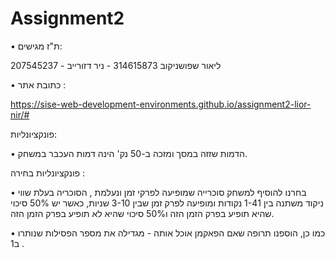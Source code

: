 # Assignment2
 
•	ת"ז מגישים:

207545237 - ליאור שפושניקוב
314615873 - ניר דזורייב

•	כתובת אתר :

https://sise-web-development-environments.github.io/assignment2-lior-nir/#

פונקציונליות:

•	הדמות שזזה במסך ומזכה ב-50 נק' הינה דמות העכבר במשחק.

פונקציונליות בחירה :

•	בחרנו להוסיף למשחק סוכרייה שמופיעה לפרקי זמן ונעלמת , הסוכריה בעלת שווי ניקוד משתנה בין         1-41 נקודות ומופיעה לפרק זמן שבין 3-10 שניות, כאשר יש 50% סיכוי שהיא תופיע בפרק הזמן הזה ו50% סיכוי שהיא לא תופיע בפרק הזמן הזה.

•	כמו כן, הוספנו תרופה שאם הפאקמן אוכל אותה - מגדילה את מספר הפסילות שנותרו ב1 . 
